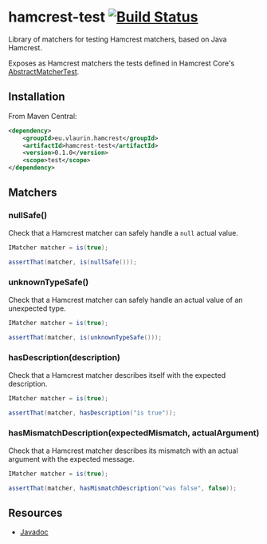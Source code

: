 # hamcrest-test [![Build Status](https://travis-ci.org/vlaurin/hamcrest-test.svg?branch=master)](https://travis-ci.org/vlaurin/hamcrest-test)
Library of matchers for testing Hamcrest matchers, based on Java Hamcrest.

Exposes as Hamcrest matchers the tests defined in Hamcrest Core's [AbstractMatcherTest](https://github.com/hamcrest/JavaHamcrest/blob/master/hamcrest-core/src/test/java/org/hamcrest/AbstractMatcherTest.java).

## Installation

From Maven Central:
```xml
<dependency>
    <groupId>eu.vlaurin.hamcrest</groupId>
    <artifactId>hamcrest-test</artifactId>
    <version>0.1.0</version>
    <scope>test</scope>
</dependency>
```

## Matchers

### nullSafe()
Check that a Hamcrest matcher can safely handle a `null` actual value.
```java
IMatcher matcher = is(true);

assertThat(matcher, is(nullSafe()));
```

### unknownTypeSafe()
Check that a Hamcrest matcher can safely handle an actual value of an unexpected type.
```java
IMatcher matcher = is(true);

assertThat(matcher, is(unknownTypeSafe()));
```

### hasDescription(description)
Check that a Hamcrest matcher describes itself with the expected description.
```java
IMatcher matcher = is(true);

assertThat(matcher, hasDescription("is true"));
```

### hasMismatchDescription(expectedMismatch, actualArgument)
Check that a Hamcrest matcher describes its mismatch with an actual argument with the expected message.
```java
IMatcher matcher = is(true);

assertThat(matcher, hasMismatchDescription("was false", false));
```

## Resources

- [Javadoc](http://vlaurin.eu/hamcrest-test/)